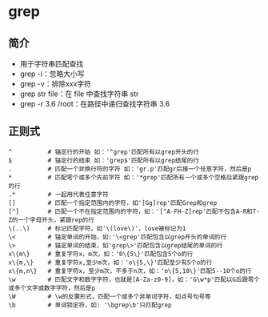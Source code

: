 # grep
## 简介

* 用于字符串匹配查找
* grep -i：忽略大小写
* grep -v：排除xxx字符
* grep str file：在 file  中查找字符串 str
* grep -r 3.6 /root：在路径中递归查找字符串 3.6

## 正则式
```
^          # 锚定行的开始 如：'^grep'匹配所有以grep开头的行
$          # 锚定行的结束 如：'grep$'匹配所有以grep结尾的行
.          # 匹配一个非换行符的字符 如：'gr.p'匹配gr后接一个任意字符，然后是p
*          # 匹配零个或多个先前字符 如：'*grep'匹配所有一个或多个空格后紧跟grep的行
.*         # 一起用代表任意字符
[]         # 匹配一个指定范围内的字符，如'[Gg]rep'匹配Grep和grep
[^]        # 匹配一个不在指定范围内的字符，如：'[^A-FH-Z]rep'匹配不包含A-R和T-Z的一个字母开头，紧跟rep的行
\(..\)     # 标记匹配字符，如'\(love\)'，love被标记为1
\<         # 锚定单词的开始，如:'\<grep'匹配包含以grep开头的单词的行
\>         # 锚定单词的结束，如'grep\>'匹配包含以grep结尾的单词的行
x\{m\}     # 重复字符x，m次，如：'0\{5\}'匹配包含5个o的行
x\{m,\}    # 重复字符x,至少m次，如：'o\{5,\}'匹配至少有5个o的行
x\{m,n\}   # 重复字符x，至少m次，不多于n次，如：'o\{5,10\}'匹配5--10个o的行
\w         # 匹配文字和数字字符，也就是[A-Za-z0-9]，如：'G\w*p'匹配以G后跟零个或多个文字或数字字符，然后是p
\W         # \w的反置形式，匹配一个或多个非单词字符，如点号句号等
\b         # 单词锁定符，如: '\bgrep\b'只匹配grep
```